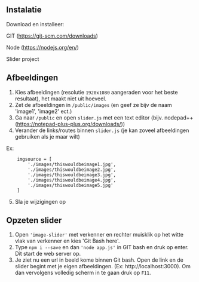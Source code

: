 ## Instalatie
Download en installeer:

GIT (https://git-scm.com/downloads)

Node (https://nodejs.org/en/)

Slider project

## Afbeeldingen
1) Kies afbeeldingen (resolutie `1920x1080` aangeraden voor het beste resultaat), het maakt niet uit hoeveel.
2) Zet de afbeeldingen in `/public/images` (en geef ze bijv de naam 'image1', 'image2' ect.)
3) Ga naar `/public` en open `slider.js` met een text editor (bijv. nodepad++ (https://notepad-plus-plus.org/downloads/))
4) Verander de links/routes binnen `slider.js` (je kan zoveel afbeeldingen gebruiken als je maar wilt)

Ex: 

```
    imgsource = [
        './images/thiswouldbeimage1.jpg',
        './images/thiswouldbeimage2.jpg',
        './images/thiswouldbeimage3.jpg',
        './images/thiswouldbeimage4.jpg',
        './images/thiswouldbeimage5.jpg'
    ]
```

5) Sla je wijzigingen op

## Opzeten slider

1) Open `'image-slider'` met verkenner en rechter muisklik op het witte vlak van verkenner
en kies 'Git Bash here'.
2) Type `npm i --save` en dan `'node app.js'` in GIT bash en druk op enter. Dit start de web server op.
3) Je ziet nu een url in beeld kome binnen Git bash. Open de link en de slider begint met je eigen afbeeldingen.
(Ex: http://localhost:3000). Om dan vervolgens volledig scherm in te gaan druk op `F11`.
